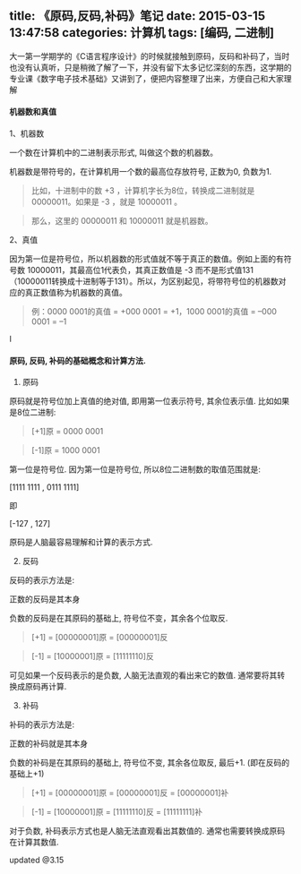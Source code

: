 title: 《原码,反码,补码》笔记 
date: 2015-03-15 13:47:58 
categories: 计算机 
tags: [编码, 二进制] 
---
大一第一学期学的《C语言程序设计》的时候就接触到原码，反码和补码了，当时也没有认真听，只是稍微了解了一下，并没有留下太多记忆深刻的东西，这学期的专业课《数字电子技术基础》又讲到了，便把内容整理了出来，方便自己和大家理解<!--more-->


#### 机器数和真值
1、机器数

一个数在计算机中的二进制表示形式,  叫做这个数的机器数。

机器数是带符号的，在计算机用一个数的最高位存放符号, 正数为0, 负数为1.

>比如，十进制中的数 +3 ，计算机字长为8位，转换成二进制就是00000011。如果是 -3 ，就是 10000011 。

>那么，这里的 00000011 和 10000011 就是机器数。

2、真值

因为第一位是符号位，所以机器数的形式值就不等于真正的数值。例如上面的有符号数 10000011，其最高位1代表负，其真正数值是 -3 而不是形式值131（10000011转换成十进制等于131）。所以，为区别起见，将带符号位的机器数对应的真正数值称为机器数的真值。

>例：0000 0001的真值 = +000 0001 = +1，1000 0001的真值 = –000 0001 = –1

 I

#### 原码, 反码, 补码的基础概念和计算方法.
1. 原码

原码就是符号位加上真值的绝对值, 即用第一位表示符号, 其余位表示值. 比如如果是8位二进制:

>[+1]原 = 0000 0001

>[-1]原 = 1000 0001

第一位是符号位. 因为第一位是符号位, 所以8位二进制数的取值范围就是:

[1111 1111 , 0111 1111]

即

[-127 , 127]

原码是人脑最容易理解和计算的表示方式.

2. 反码

反码的表示方法是:

正数的反码是其本身

负数的反码是在其原码的基础上, 符号位不变，其余各个位取反.

>[+1] = [00000001]原 = [00000001]反

>[-1] = [10000001]原 = [11111110]反

可见如果一个反码表示的是负数, 人脑无法直观的看出来它的数值. 通常要将其转换成原码再计算.

3. 补码

补码的表示方法是:

正数的补码就是其本身

负数的补码是在其原码的基础上, 符号位不变, 其余各位取反, 最后+1. (即在反码的基础上+1)

>[+1] = [00000001]原 = [00000001]反 = [00000001]补

>[-1] = [10000001]原 = [11111110]反 = [11111111]补

对于负数, 补码表示方式也是人脑无法直观看出其数值的. 通常也需要转换成原码在计算其数值.

updated @3.15